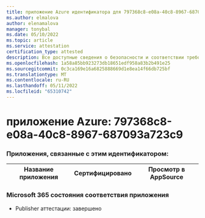 ```yaml
---
title: приложение Azure идентификатора для 797368c8-e08a-40c8-8967-687093a723c9
ms.author: elmalova
author: elenamalova
manager: tonybal
ms.date: 05/10/2022
ms.topic: article
ms.service: attestation
certification_type: attested
description: Все доступные сведения о безопасности и соответствии требованиям для 797368c8-e08a-40c8-8967-687093a723c9.
ms.openlocfilehash: 1a58a85bb923273db18651edf958a83b2b491e25
ms.sourcegitcommit: 0c3ca169e16a6825888669d1e8ea14f66db725bf
ms.translationtype: MT
ms.contentlocale: ru-RU
ms.lasthandoff: 05/11/2022
ms.locfileid: "65310742"
---
```

# <a name="azure-app-id-797368c8-e08a-40c8-8967-687093a723c9"></a>приложение Azure: 797368c8-e08a-40c8-8967-687093a723c9


### <a name="apps-associated-with-this-id"></a>Приложения, связанные с этим идентификатором:
| **Название приложения** | **Сертифицировано** | **Просмотр в AppSource** |
|--------------|---------------|-----------------------|

### <a name="microsoft-365-app-compliance-status"></a>Microsoft 365 состояния соответствия приложения
- Publisher аттестации: завершено
